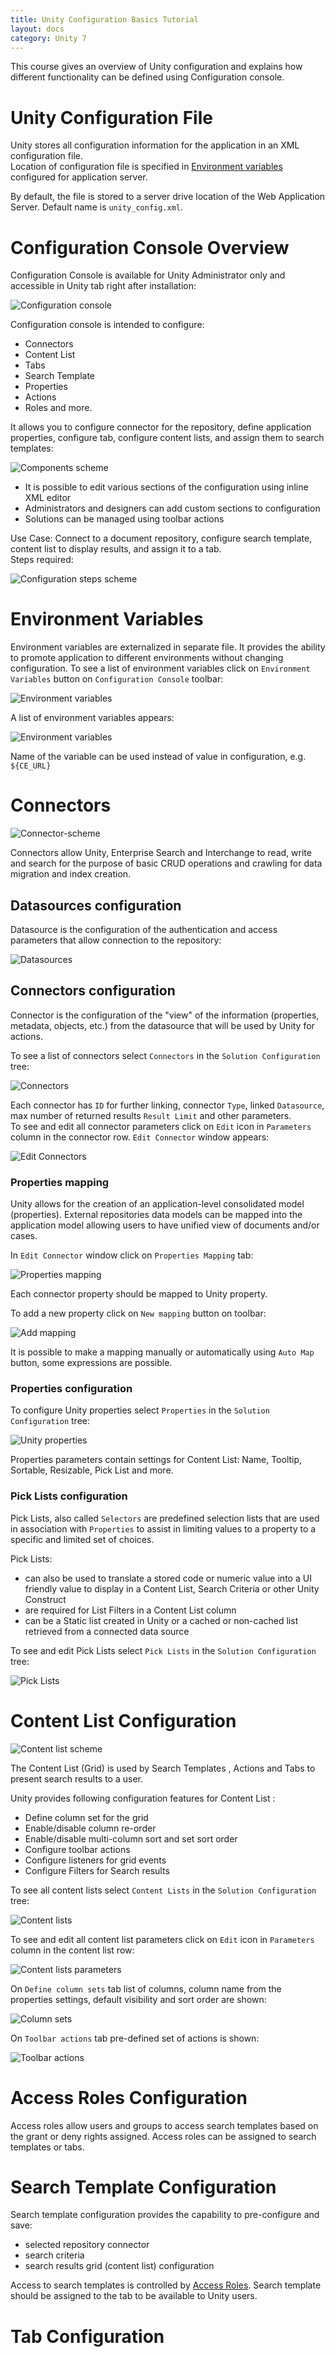 ```yaml
---
title: Unity Configuration Basics Tutorial
layout: docs
category: Unity 7
---
```

This course gives an overview of Unity configuration and explains how different functionality can be defined using Configuration console.

# Unity Configuration File

Unity stores all configuration information for the application in an XML configuration file.  
Location of configuration file is specified in [Environment variables](#environment-variables) configured for application server.

By default, the file is stored to a server drive location of the Web Application Server. 
Default name is `unity_config.xml`.

# Configuration Console Overview

Configuration Console is available for Unity Administrator only and accessible in Unity tab right after installation:

![Configuration console](unity-configuration-basics/images/configuration-console.png)

Configuration console is intended to configure: 
- Connectors
- Content List
- Tabs
- Search Template
- Properties
- Actions
- Roles and more.

It allows you to configure connector for the repository, define application properties, configure tab, configure content lists, and assign them to search templates:

![Components scheme](unity-configuration-basics/images/components-scheme.png)

- It is possible to edit various sections of the configuration using inline XML editor 
- Administrators and designers can add custom sections to configuration
- Solutions can be managed using toolbar actions

Use Case: Connect to a document repository, configure search template, content list to display results, and assign it to a tab.  
Steps required: 

![Configuration steps scheme](unity-configuration-basics/images/configuration-steps-scheme.png)

# Environment Variables

Environment variables are externalized in separate file. It provides the ability to promote application to different environments without changing configuration.
To see a list of environment variables click on `Environment Variables` button on `Configuration Console` toolbar:

![Environment variables](unity-configuration-basics/images/environment-variables-button.png)

A list of environment variables appears:

![Environment variables](unity-configuration-basics/images/environments-variables-list.png)

Name of the variable can be used instead of value in configuration, e.g. `${CE_URL}`


# Connectors

![Connector-scheme](unity-configuration-basics/images/connector-scheme.png)

Connectors allow Unity, Enterprise Search and Interchange to read, write and search for the purpose of basic CRUD operations and crawling for data migration and index creation. 

## Datasources configuration

Datasource is the configuration of the authentication and access parameters that allow connection to the repository:

![Datasources](unity-configuration-basics/images/datasources-parameters.png)

## Connectors configuration

Connector is the configuration of the "view" of the information (properties, metadata, objects, etc.) from the datasource that will be used by Unity for actions.

To see a list of connectors select `Connectors` in the `Solution Configuration` tree:

![Connectors](unity-configuration-basics/images/connectors.png)

Each connector has `ID` for further linking, connector `Type`, linked `Datasource`, max number of returned results `Result Limit` and other parameters.  
To see and edit all connector parameters click on `Edit` icon in `Parameters` column in the connector row. `Edit Connector` window appears:

![Edit Connectors](unity-configuration-basics/images/edit-connector-parameters.png)

### Properties mapping

Unity allows for the creation of an application-level consolidated model (properties). External repositories data models can be mapped into the application model allowing users to have unified view of documents and/or cases.

In `Edit Connector` window click on `Properties Mapping` tab:

![Properties mapping](unity-configuration-basics/images/properties-mapping.png)

Each connector property should be mapped to Unity property.

To add a new property click on `New mapping` button on toolbar:

![Add mapping](unity-configuration-basics/images/add-mapping.png)

It is possible to make a mapping manually or automatically using `Auto Map` button, some expressions are possible.

### Properties configuration

To configure Unity properties select `Properties` in the `Solution Configuration` tree:

![Unity properties](unity-configuration-basics/images/unity-properties.png)

Properties parameters contain settings for Content List: Name, Tooltip, Sortable, Resizable, Pick List and more.

### Pick Lists configuration

Pick Lists, also called `Selectors` are predefined selection lists that are used in association with `Properties` to assist in limiting values to a property to a specific and limited set of choices.

Pick Lists:
- can also be used to translate a stored code or numeric value into a UI friendly value to display in a Content List, Search Criteria or other Unity Construct
- are required for List Filters in a Content List column
- can be a Static list created in Unity or a cached or non-cached list retrieved from a connected data source

To see and edit Pick Lists select `Pick Lists` in the `Solution Configuration` tree:

![Pick Lists](unity-configuration-basics/images/pick-lists.png)

# Content List Configuration

![Content list scheme](unity-configuration-basics/images/content-list-scheme.png)

The Content List (Grid) is used by Search Templates , Actions and Tabs to present search results to a user.

Unity provides following configuration features for Content List :

- Define column set for the grid
- Enable/disable column re-order
- Enable/disable multi-column sort and set sort order
- Configure toolbar actions
- Configure listeners for grid events
- Configure Filters for Search results

To see all content lists select `Content Lists` in the `Solution Configuration` tree:

![Content lists](unity-configuration-basics/images/content-lists.png)

To see and edit all content list parameters click on `Edit` icon in `Parameters` column in the content list row:

![Content lists parameters](unity-configuration-basics/images/content-list-parameters.png)

On `Define column sets` tab list of columns, column name from the properties settings, default visibility and sort order are shown:

![Column sets](unity-configuration-basics/images/column-sets.png)

On `Toolbar actions` tab pre-defined set of actions is shown:

![Toolbar actions](unity-configuration-basics/images/toolbar-actions.png)

# Access Roles Configuration

Access roles allow users and groups to access search templates based on the grant or deny rights assigned.
Access roles can be assigned to search templates or tabs.

# Search Template Configuration

Search template configuration provides the capability to pre-configure and save: 
- selected repository connector
- search criteria
- search results grid (content list) configuration 

Access to search templates is controlled by [Access Roles](#access-roles-configuration).
Search template should be assigned to the tab to be available to Unity users.

# Tab Configuration


